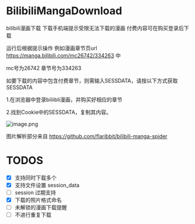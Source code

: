 # BilibiliMangaDownload
bilibili漫画下载 下载手机端提示受限无法下载的漫画 付费内容可在购买登录后下载

运行后根据提示操作 例如漫画章节页url https://manga.bilibili.com/mc26742/334263 中

mc号为26742 章节号为334263

如要下载的内容中包含付费章节，则需输入SESSDATA，请按以下方式获取SESSDATA

1.在浏览器中登录biliibli漫画，并购买好相应的章节

2.找到Cookie中的SESSDATA，复制其内容。

![image.png](https://i.loli.net/2020/10/26/RBhmXZdl9jJC7pw.png)

图片解析部分来自 https://github.com/flaribbit/bilibili-manga-spider

# TODOS
- [x] 支持同时下载多个
- [x] 支持文件设置 session_data
- [ ] session 过期支持
- [x] 下载的照片格式命名
- [ ] 未解锁的漫画下载提醒
- [ ] 不进行重复下载